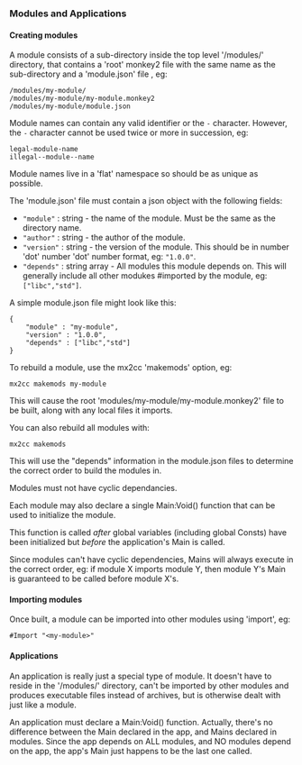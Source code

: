 
### Modules and Applications

#### Creating modules

A module consists of a sub-directory inside the top level '/modules/' directory, that contains a 'root' monkey2 file with the same name as the sub-directory and a 'module.json' file , eg:

```
/modules/my-module/
/modules/my-module/my-module.monkey2
/modules/my-module/module.json
```

Module names can contain any valid identifier or the `-` character. However, the `-` character cannot be used twice or more in succession, eg:

```
legal-module-name
illegal--module--name
```

Module names live in a 'flat' namespace so should be as unique as possible.

The 'module.json' file must contain a json object with the following fields:

* `"module"` : string - the name of the module. Must be the same as the directory name.
* `"author"` : string - the author of the module.
* `"version"` : string - the version of the module. This should be in number 'dot' number 'dot' number format, eg: `"1.0.0"`.
* `"depends"` : string array - All modules this module depends on. This will generally include all other modukes #imported by the module, eg: `["libc","std"]`.

A simple module.json file might look like this:

```
{
	"module" : "my-module",
	"version" : "1.0.0",
	"depends" : ["libc","std"]
}
```

To rebuild a module, use the mx2cc 'makemods' option, eg:

```
mx2cc makemods my-module
```

This will cause the root 'modules/my-module/my-module.monkey2' file to be built, along with any local files it imports.

You can also rebuild all modules with:

```
mx2cc makemods
```

This will use the "depends" information in the module.json files to determine the correct order to build the modules in.

Modules must not have cyclic dependancies.

Each module may also declare a single Main:Void() function that can be used to initialize the module.

This function is called *after* global variables (including global Consts) have been initialized but *before* the application's Main is called.

Since modules can't have cyclic dependencies, Mains will always execute in the correct order, eg: if module X imports module Y, then module Y's Main is guaranteed to be called before module X's.


#### Importing modules

Once built, a module can be imported into other modules using 'import', eg:

```
#Import "<my-module>"
```
 

#### Applications

An application is really just a special type of module. It doesn't have to reside in the '/modules/' directory, can't be imported by other modules and produces executable files instead of archives, but is otherwise dealt with just like a module.

An application must declare a Main:Void() function. Actually, there's no difference between the Main declared in the app, and Mains declared in modules. Since the app depends on ALL modules, and NO modules depend on the app, the app's Main just happens to be the last one called.
